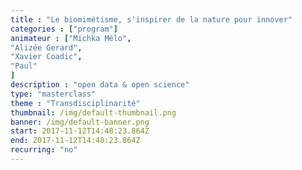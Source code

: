 ```yaml
---
title : "Le biomimétisme, s'inspirer de la nature pour innover"
categories : ["program"]
animateur : ["Michka Mélo",
"Alizée Gerard",
"Xavier Coadic",
"Paul"
]
description : "open data & open science"
type: "masterclass"
theme : "Transdisciplinarité"
thumbnail: /img/default-thumbnail.png
banner: /img/default-banner.png
start: 2017-11-12T14:48:23.864Z
end: 2017-11-12T14:48:23.864Z
recurring: "no"
---
```

